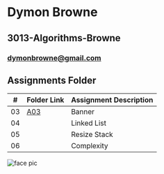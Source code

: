 

# Dymon Browne 
## 3013-Algorithms-Browne
### dymonbrowne@gmail.com


##  Assignments Folder

|   #   | Folder Link | Assignment Description |
| :---: | ----------- | ---------------------- |
| 03    |   <a href="#">A03</a>       |        Banner          |
| 04    |             |    Linked List         |
| 05    |             | Resize Stack           |
| 06    |             | Complexity             |

![face pic](https://user-images.githubusercontent.com/70247507/105450630-7f663880-5c40-11eb-8bf6-d783e772424e.jpeg)
